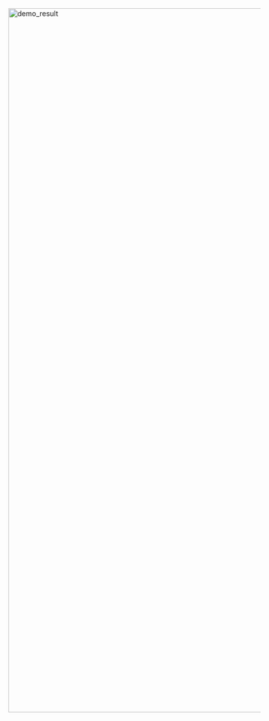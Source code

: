 <img width="1408" alt="demo_result" src="https://github.com/aaryaa/diagramGPT/assets/8536304/a153c9dc-fb7b-4d98-b085-8d33255c89b4">
